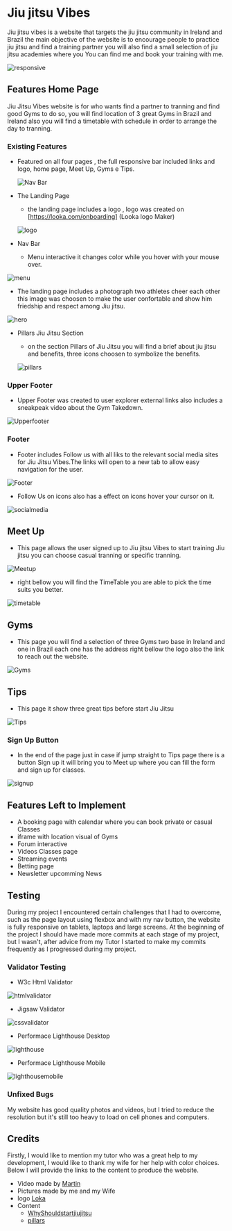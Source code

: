 # Jiu jitsu Vibes

  Jiu jitsu vibes is a website that targets the jiu jitsu community in Ireland and Brazil the main objective of the website is to encourage people to practice jiu jitsu and find a training partner you will also find a small selection of jiu jitsu academies where you You can find me and book your training with me.

![responsive](https://github.com/dhardi/Project1/blob/main/docs/responsive.PNG)

## Features Home Page

  Jiu Jitsu Vibes website is for who wants find a partner to tranning and find good Gyms to do so, you will find location of 3 great Gyms in Brazil and Ireland also you will find a timetable with schedule in order to arrange the day to tranning.

### Existing Features
  
- Featured on all four pages , the full responsive bar included links and logo, home page, Meet Up, Gyms e Tips.

  ![Nav Bar](https://github.com/dhardi/Project1/blob/main/assets/images/navbar.PNG)

- The Landing Page 
   - the landing page includes a logo , logo was created on [https://looka.com/onboarding] (Looka logo Maker) 
 
  ![logo](https://github.com/dhardi/Project1/blob/main/assets/images/logo.PNG)

- Nav Bar
  - Menu interactive it changes color while you hover with your mouse over.

![menu](https://github.com/dhardi/Project1/blob/main/assets/images/menu.PNG)

- The landing page includes a photograph two athletes cheer each other this image was choosen to make the user confortable and show him  friedship and respect among Jiu jitsu.

![hero](https://github.com/dhardi/Project1/blob/main/assets/images/073FFEF7-88B6-4497-B6DD-018B5CA95593.jpg)

- Pillars Jiu Jitsu Section
   - on the section Pillars of Jiu Jitsu you will find a brief about jiu jitsu and benefits, three icons choosen to symbolize the benefits.
  
  ![pillars](https://github.com/dhardi/Project1/blob/main/assets/images/pillarsjiujitsu.PNG)

### Upper Footer 

 - Upper Footer was created to user explorer external links also includes a sneakpeak video about the Gym Takedown.

![Upperfooter](https://github.com/dhardi/Project1/blob/main/assets/images/upperfooter.PNG)


### Footer

- Footer includes Follow us with all liks to the  relevant social media sites for Jiu Jitsu Vibes.The links will open to a new tab to allow easy navigation for the user.

![Footer](https://github.com/dhardi/Project1/blob/main/assets/images/footer.PNG)

- Follow Us on icons also has a effect on icons hover your cursor on  it.

![socialmedia](https://github.com/dhardi/Project1/blob/main/assets/images/socialmedia.PNG)


## Meet Up

- This page allows the user signed up to Jiu jitsu Vibes to start training Jiu jitsu you can choose casual tranning or specific tranning.

![Meetup](https://github.com/dhardi/Project1/blob/main/assets/images/meetupreadme.PNG)


  - right bellow you will find the TimeTable you are able to pick the time suits you better.
  
![timetable](https://github.com/dhardi/Project1/blob/main/assets/images/timetable.PNG)


## Gyms 

- This page you will find a selection of three Gyms two base in Ireland and one in Brazil each one has the address right bellow the logo also the link to reach out the website.

![Gyms](https://github.com/dhardi/Project1/blob/main/assets/images/gyms.PNG)


## Tips

- This page it show three great tips before start Jiu Jitsu 

![Tips](https://github.com/dhardi/Project1/blob/main/assets/images/tips-readme.PNG)

### Sign Up Button

- In the end of the page just in case if jump straight to Tips page there is a button Sign up it will bring you to Meet up where you can fill the form and sign up for classes.

![signup](https://github.com/dhardi/Project1/blob/main/assets/images/button-signup.PNG) 



## Features Left to Implement 

- A booking page with calendar where you can book private or casual Classes
- iframe with location visual of Gyms
- Forum interactive
- Videos Classes page
- Streaming events
- Betting page  
- Newsletter upcomming News 


## Testing 

During my project I encountered certain challenges that I had to overcome, such as the page layout using flexbox and with my nav button, the website is fully responsive on tablets, laptops and large screens.
At the beginning of the project I should have made more commits at each stage of my project, but I wasn't, after advice from my Tutor I started to make my commits frequently as I progressed during my project.

### Validator Testing 

- W3c Html Validator

![htmlvalidator](https://github.com/dhardi/Project1/blob/main/docs/html-validator.PNG)

- Jigsaw Validator 

![cssvalidator](https://github.com/dhardi/Project1/blob/main/docs/validador-css.PNG)

- Performace Lighthouse Desktop
  
![lighthouse](https://github.com/dhardi/Project1/blob/main/docs/performace-desktop.PNG)

- Performace Lighthouse Mobile

![lighthousemobile](https://github.com/dhardi/Project1/blob/main/docs/mobile-performace.PNG)

### Unfixed Bugs

My website has good quality photos and videos, but I tried to reduce the resolution but it's still too heavy to load on cell phones and computers.


## Credits

 Firstly, I would like to mention my tutor who was a great help to my development, I would like to thank my wife for her help with color choices. Below I will provide the links to the content to produce the website.

 - Video made by [Martin](https://martincurleyvisuals.com/)
 - Pictures made by me and my Wife
 - logo [Loka](https://looka.com/onboarding)
 - Content
   -  [WhyShouldstartjiujitsu](https://www.westsidemma.net/single-post/2016-1-29-7-reasons-why-everyone-should-train-brazilian-jiujitsu)
   -  [pillars](https://gbriveroaks.com/what-are-the-pillars-of-jiu-jitsu/)
